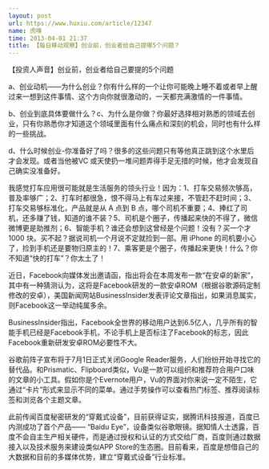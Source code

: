 ```yaml
---
layout: post
url: https://www.huxiu.com/article/12347
name: 虎嗅
time: 2013-04-01 21:37
title: 【每日移动观察】创业前，创业者给自己提哪5个问题？
---
```

【投资人声音】创业前，创业者给自己要提的5个问题

a、创业动机——为什么创业？你有什么样的一个让你可能晚上睡不着或者早上醒过来一想到这件事情、这个方向你就很激动的，一天都充满激情的一件事情。

b、创业到底具体要做什么？c、为什么是你做？你最好选择相对熟悉的领域去创业，只有你熟悉你才知道这个领域里面有什么痛点和深刻的机会，同时也有什么样的一些挑战。

d、什么时候创业-你准备好了吗？很多的这些问题只有等他真正跳到这个水里后才会发现。或者当他被VC 或天使扔一堆问题弄得手足无措的时候，他才会发现自己确实没准备好。

我感觉打车应用很可能就是生活服务的领头行业！因为：1、打车交易频次够高，普及率够广；2、打车时都很急，恨不得马上有车过来接，不管赶不赶时间；3、打车交易够标准化，产品就是从 A 点到 B 点，哪个司机不重要；4、捧红了司机，还多赚了钱，知道的谁不装？5、司机是个圈子，传播起来快的不得了，微信微博更是助推剂；6、智能手机？谁还会想到这曾经是个问题！没有？买一个才 1000 块。买不起？据说司机一个月说不定就捡到一部。用 iPhone 的司机要小心了，捡到手机还是要物归原主的！7、乘客更是个圈子，传播起来更快！什么？你不知道“快的打车”？你太土了！

近日，Facebook向媒体发出邀请函，指出将会在本周发布一款“在安卓的新家”，其中有一种猜测认为，这将是Facebook研发的一款安卓ROM（根据谷歌源码定制修改的安卓），美国新闻网站BusinessInsider发表评论文章指出，如果消息属实，则Facebook这一举动纯属多余。

BusinessInsider指出，Facebook全世界的移动用户达到6.5亿人，几乎所有的智能手机已经是Facebook手机，不论手机上是否标注了Facebook的标志，因此Facebook重新研发安卓ROM必要性不大。

谷歌前阵子宣布将于7月1日正式关闭Google Reader服务，人们纷纷开始寻找它的替代品。和Prismatic、Flipboard类似，Vu是一款可以组织和推荐符合用户口味的文章的小工具。假如你是个Evernote用户，Vu的界面对你来说一定不陌生，它通过“卡片”形式来显示不同的菜单。通过手势操作可以查看热门标签、推荐阅读标签和浏览各个主题文章。

此前传闻百度秘密研发的“穿戴式设备”，目前获得证实，据腾讯科技报道，百度已内测成功了首个产品—— “Baidu Eye”，设备类似谷歌眼镜。据知情人士透露，百度不会自主生产相关硬件，而是通过授权和认证的方式交给厂商，百度则通过数据接入以及技术服务来建设类似APP Store的生态圈。目前看来，百度是想借自己的大数据和目前的多媒体优势，建立“穿戴式设备”行业标准。

